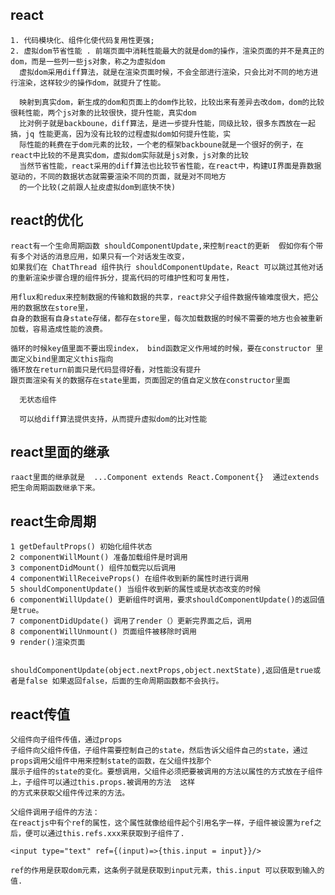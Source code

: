 ## react

    1. 代码模块化、组件化使代码复用性更强;
    2. 虚拟dom节省性能 . 前端页面中消耗性能最大的就是dom的操作，渲染页面的并不是真正的dom，而是一些列一些js对象，称之为虚拟dom
      虚拟dom采用diff算法，就是在渲染页面时候，不会全部进行渲染，只会比对不同的地方进行渲染，这样较少的操作dom，就提升了性能。

      映射到真实dom，新生成的dom和页面上的dom作比较，比较出来有差异去改dom，dom的比较很耗性能，两个js对象的比较很快，提升性能，真实dom
      比对例子就是backboune，diff算法，是进一步提升性能，同级比较，很多东西放在一起搞，jq 性能更高，因为没有比较的过程虚拟dom如何提升性能，实
      际性能的耗费在于dom元素的比较，一个老的框架backboune就是一个很好的例子，在react中比较的不是真实dom，虚拟dom实际就是js对象，js对象的比较
      当然节省性能，react采用的diff算法也比较节省性能，在react中，构建UI界面是靠数据驱动的，不同的数据状态就需要渲染不同的页面，就是对不同地方
      的一个比较(之前跟人扯皮虚拟dom到底快不快)

## react的优化


    react有一个生命周期函数 shouldComponentUpdate,来控制react的更新  假如你有个带有多个对话的消息应用，如果只有一个对话发生改变，
    如果我们在 ChatThread 组件执行 shouldComponentUpdate，React 可以跳过其他对话的重新渲染步骤合理的组件拆分，提高代码的可维护性和可复用性，

    用flux和redux来控制数据的传输和数据的共享，react非父子组件数据传输难度很大，把公用的数据放在store里，
    自身的数据有自身state存储，都存在store里，每次加载数据的时候不需要的地方也会被重新加载，容易造成性能的浪费。

    循环的时候key值里面不要出现index， bind函数定义作用域的时候，要在constructor 里面定义bind里面定义this指向
    循环放在return前面只是代码显得好看，对性能没有提升
    跟页面渲染有关的数据存在state里面，页面固定的值自定义放在constructor里面

      无状态组件

      可以给diff算法提供支持，从而提升虚拟dom的比对性能

## react里面的继承

    raact里面的继承就是  ...Component extends React.Component{}  通过extends把生命周期函数继承下来。

## react生命周期


    1 getDefaultProps() 初始化组件状态
    2 componentWillMount() 准备加载组件是时调用
    3 componentDidMount() 组件加载完以后调用
    4 componentWillReceiveProps() 在组件收到新的属性时进行调用
    5 shouldComponentUpdate() 当组件收到新的属性或是状态改变的时候
    6 componentWillUpdate() 更新组件时调用，要求shouldComponentUpdate()的返回值是true。
    7 componentDidUpdate() 调用了render（）更新完界面之后，调用
    8 componentWillUnmount() 页面组件被移除时调用
    9 render()渲染页面


    shouldComponentUpdate(object.nextProps,object.nextState),返回值是true或者是false 如果返回false，后面的生命周期函数都不会执行。

  ## react传值

    父组件向子组件传值，通过props
    子组件向父组件传值，子组件需要控制自己的state，然后告诉父组件自己的state，通过props调用父组件中用来控制state的函数，在父组件找那个
    展示子组件的state的变化。要想调用，父组件必须把要被调用的方法以属性的方式放在子组件上，子组件可以通过this.props.被调用的方法  这样
    的方式来获取父组件传过来的方法。

    父组件调用子组件的方法：
    在reactjs中有个ref的属性，这个属性就像给组件起个引用名字一样，子组件被设置为ref之后，便可以通过this.refs.xxx来获取到子组件了.

    <input type="text" ref={(input)=>{this.input = input}}/>

    ref的作用是获取dom元素，这条例子就是获取到input元素，this.input 可以获取到输入的值.
